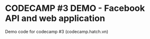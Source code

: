 CODECAMP #3 DEMO - Facebook API and web application
===================================================

Demo code for codecamp #3 (codecamp.hatch.vn)